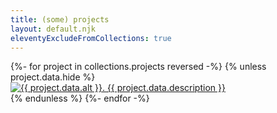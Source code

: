 ```yaml
---
title: (some) projects
layout: default.njk
eleventyExcludeFromCollections: true
---
```

<section class="projects">
  {%- for project in collections.projects reversed -%}
    {% unless project.data.hide %}<div class="item">
    <a href="{{ project.data.url }}">
      <img 
        src="/{{ project.template.fileSlug.parsed.dir }}/{{ project.data.image }}" 
        class="project" 
        alt="{{ project.data.alt }}. {{ project.data.description }}" 
        title="{{ project.data.alt }}. {{ project.data.description }}"
      />
    </a>
    </div>{% endunless %}
  {%- endfor -%}
</section>
